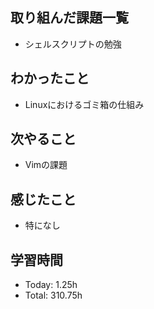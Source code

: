 ## 取り組んだ課題一覧
- シェルスクリプトの勉強
## わかったこと
- Linuxにおけるゴミ箱の仕組み
## 次やること
- Vimの課題
## 感じたこと
- 特になし
## 学習時間
- Today: 1.25h
- Total: 310.75h
